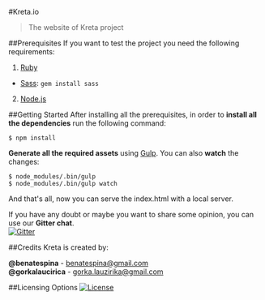 #Kreta.io
> The website of Kreta project

##Prerequisites
If you want to test the project you need the following requirements:

1. [Ruby][1]
  * [Sass][2]: `gem install sass`
2. [Node.js][3]

##Getting Started
After installing all the prerequisites, in order to **install all the dependencies** run the following command:
```
$ npm install
```

**Generate all the required assets** using [Gulp][4]. You can also **watch** the changes:
```
$ node_modules/.bin/gulp
$ node_modules/.bin/gulp watch
```

And that's all, now you can serve the index.html with a local server.

If you have any doubt or maybe you want to share some opinion, you can use our **Gitter chat**.<br>
[![Gitter](https://badges.gitter.im/Join%20Chat.svg)](https://gitter.im/kreta/kreta?utm_source=badge&utm_medium=badge&utm_campaign=pr-badge&utm_content=badge)

##Credits
Kreta is created by:
>
**@benatespina** - [benatespina@gmail.com](mailto:benatespina@gmail.com)<br>
**@gorkalaucirica** - [gorka.lauzirika@gmail.com](mailto:gorka.lauzirika@gmail.com)

##Licensing Options
[![License](https://poser.pugx.org/kreta/kreta/license.svg)](https://github.com/kreta/kreta.io/blob/master/LICENSE)


[1]: https://www.ruby-lang.org/en/downloads/
[2]: http://sass-lang.com/
[3]: https://nodejs.org/download/
[4]: http://gulpjs.com/

